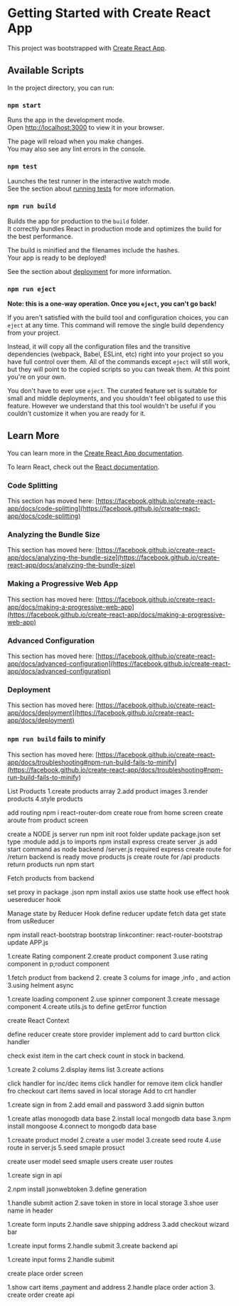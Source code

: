 # Getting Started with Create React App

This project was bootstrapped with [Create React App](https://github.com/facebook/create-react-app).

## Available Scripts

In the project directory, you can run:

### `npm start`

Runs the app in the development mode.\
Open [http://localhost:3000](http://localhost:3000) to view it in your browser.

The page will reload when you make changes.\
You may also see any lint errors in the console.

### `npm test`

Launches the test runner in the interactive watch mode.\
See the section about [running tests](https://facebook.github.io/create-react-app/docs/running-tests) for more information.

### `npm run build`

Builds the app for production to the `build` folder.\
It correctly bundles React in production mode and optimizes the build for the best performance.

The build is minified and the filenames include the hashes.\
Your app is ready to be deployed!

See the section about [deployment](https://facebook.github.io/create-react-app/docs/deployment) for more information.

### `npm run eject`

**Note: this is a one-way operation. Once you `eject`, you can't go back!**

If you aren't satisfied with the build tool and configuration choices, you can `eject` at any time. This command will remove the single build dependency from your project.

Instead, it will copy all the configuration files and the transitive dependencies (webpack, Babel, ESLint, etc) right into your project so you have full control over them. All of the commands except `eject` will still work, but they will point to the copied scripts so you can tweak them. At this point you're on your own.

You don't have to ever use `eject`. The curated feature set is suitable for small and middle deployments, and you shouldn't feel obligated to use this feature. However we understand that this tool wouldn't be useful if you couldn't customize it when you are ready for it.

## Learn More

You can learn more in the [Create React App documentation](https://facebook.github.io/create-react-app/docs/getting-started).

To learn React, check out the [React documentation](https://reactjs.org/).

### Code Splitting

This section has moved here: [https://facebook.github.io/create-react-app/docs/code-splitting](https://facebook.github.io/create-react-app/docs/code-splitting)

### Analyzing the Bundle Size

This section has moved here: [https://facebook.github.io/create-react-app/docs/analyzing-the-bundle-size](https://facebook.github.io/create-react-app/docs/analyzing-the-bundle-size)

### Making a Progressive Web App

This section has moved here: [https://facebook.github.io/create-react-app/docs/making-a-progressive-web-app](https://facebook.github.io/create-react-app/docs/making-a-progressive-web-app)

### Advanced Configuration

This section has moved here: [https://facebook.github.io/create-react-app/docs/advanced-configuration](https://facebook.github.io/create-react-app/docs/advanced-configuration)

### Deployment

This section has moved here: [https://facebook.github.io/create-react-app/docs/deployment](https://facebook.github.io/create-react-app/docs/deployment)

### `npm run build` fails to minify

This section has moved here: [https://facebook.github.io/create-react-app/docs/troubleshooting#npm-run-build-fails-to-minify](https://facebook.github.io/create-react-app/docs/troubleshooting#npm-run-build-fails-to-minify)

List Products
1.create products array
2.add product images
3.render products
4.style products

add routing
npm i react-router-dom
create roue from home screen
create aroute from product screen

create a NODE js server
run npm init root folder
update package.json set type :module
add.js to imports
npm install express
create server .js
add start command as node backend /server.js
required express
create route for /return backend is ready
move products js
create route for /api products
return products
run npm start

Fetch products from backend

set proxy in package .json
npm install axios
use statte hook
use effect hook
uesereducer hook

Manage state by Reducer Hook
define reducer
update fetch data
get state from usReducer

<!-- add bootstarp ui frame work -->

npm install react-bootstrap bootstrap
linkcontiner: react-router-bootstrap
update APP.js

<!-- Create  product rating component -->

1.create Rating component
2.create product component
3.use rating component in p;roduct component

<!-- create a product details screen -->

1.fetch product from backend 2. create 3 colums for image ,info , and action
3.using helment async

<!-- create loding and message component -->

1.create loading component
2.use spinner component
3.create message component
4.create utils.js to define getError function

<!-- Implement add to cart -->

create React Context

define reducer
create store provider
implement add to card burtton click handler

 <!-- complete add to cart  -->

check exist item in the cart
check count in stock in backend.

 <!-- Create cart screen  -->

1.create 2 colums
2.display items list
3.create actions

<!-- coplete cart screen -->

click handler for inc/dec items
click handler for remove item
click handler fro checkout
cart items saved in local storage
Add to crt handler

<!-- Create Sign screen -->

1.create sign in from
2.add email and password
3.add signin button

<!-- Connect To Mongodb database -->

1.create atlas monogodb data base
2.install local mongodb data base
3.npm install mongoose
4.connect to mongodb data base

<!-- Create sample data -->

1.creaate product model
2.create a user model
3.create seed route
4.use route in server.js
5.seed smaple prosuct

<!-- seed sample users -->

create user model 
seed smaple users 
create user routes
<!-- create sign in backend api -->
1.create sign in api 

2.npm install jsonwebtoken
3.define generation
<!-- complete sign in a screen  -->

1.handle submit action
2.save token in store in local storage
3.shoe user name in header
<!-- create shipping screen -->
1.create form inputs
2.handle save shipping address 
3.add checkout wizard bar
<!-- create sign up screen -->
1.create input forms
2.handle submit
3.create backend api
<!-- implement select Payment method screen -->
1.create input forms
2.handle submit

create place order screen

1.show cart items ,payment and address 
2.handle place order action
3. create order create api
